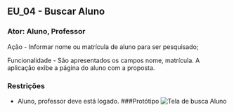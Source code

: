 ## EU_04 - Buscar Aluno

### Ator: Aluno, Professor

Ação - Informar nome ou matrícula de aluno para ser pesquisado;

Funcionalidade - São apresentados os campos nome, matrícula. A aplicação exibe a página do aluno com a proposta.

### Restrições
- Aluno, professor deve está logado.
###Protótipo
![Tela de busca Aluno](assets/buscaraluno.png)
